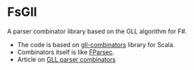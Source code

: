 # FsGll

A parser combinator library based on the GLL algorithm for F#.

* The code is based on [gll-combinators](https://github.com/djspiewak/gll-combinators) library for Scala.
* Combinators itself is like [FParsec](http://www.quanttec.com/fparsec/).
* Article on [GLL parser combinators](http://www.cs.uwm.edu/~dspiewak/papers/generalized-parser-combinators.pdf)
